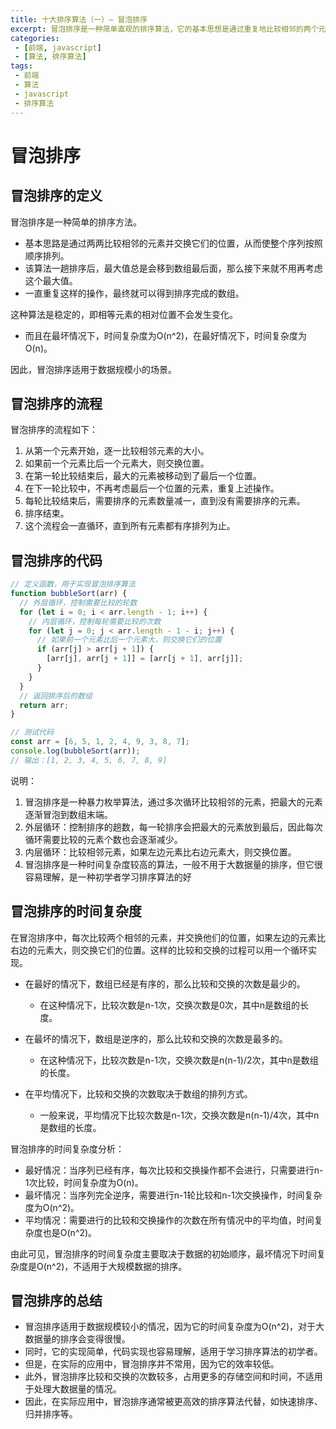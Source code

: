 ```yaml
---
title: 十大排序算法（一）— 冒泡排序
excerpt: 冒泡排序是一种简单直观的排序算法，它的基本思想是通过重复地比较相邻的两个元素，如果它们的顺序错误就交换它们的位置，直到整个数组有序为止。冒泡排序的名字来源于这样一个现象：每次遍历数组时，最大或最小的元素会像气泡一样“浮”到数组的一端。
categories:
 - [前端, javascript]
 - [算法, 排序算法]
tags: 
 - 前端
 - 算法
 - javascript
 - 排序算法
---
```



# 冒泡排序
## 冒泡排序的定义
冒泡排序是一种简单的排序方法。

* 基本思路是通过两两比较相邻的元素并交换它们的位置，从而使整个序列按照顺序排列。
* 该算法一趟排序后，最大值总是会移到数组最后面，那么接下来就不用再考虑这个最大值。
* 一直重复这样的操作，最终就可以得到排序完成的数组。

这种算法是稳定的，即相等元素的相对位置不会发生变化。

* 而且在最坏情况下，时间复杂度为O(n^2)，在最好情况下，时间复杂度为O(n)。

因此，冒泡排序适用于数据规模小的场景。

## 冒泡排序的流程
冒泡排序的流程如下：

1. 从第一个元素开始，逐一比较相邻元素的大小。
2. 如果前一个元素比后一个元素大，则交换位置。
3. 在第一轮比较结束后，最大的元素被移动到了最后一个位置。
4. 在下一轮比较中，不再考虑最后一个位置的元素，重复上述操作。
5. 每轮比较结束后，需要排序的元素数量减一，直到没有需要排序的元素。
6. 排序结束。
7. 这个流程会一直循环，直到所有元素都有序排列为止。

## 冒泡排序的代码
```js
// 定义函数，用于实现冒泡排序算法
function bubbleSort(arr) {
  // 外层循环，控制需要比较的轮数
  for (let i = 0; i < arr.length - 1; i++) {
    // 内层循环，控制每轮需要比较的次数
    for (let j = 0; j < arr.length - 1 - i; j++) {
      // 如果前一个元素比后一个元素大，则交换它们的位置
      if (arr[j] > arr[j + 1]) {
        [arr[j], arr[j + 1]] = [arr[j + 1], arr[j]];
      }
    }
  }
  // 返回排序后的数组
  return arr;
}

// 测试代码
const arr = [6, 5, 1, 2, 4, 9, 3, 8, 7];
console.log(bubbleSort(arr));
// 输出：[1, 2, 3, 4, 5, 6, 7, 8, 9]
```

说明：

1. 冒泡排序是一种暴力枚举算法，通过多次循环比较相邻的元素，把最大的元素逐渐冒泡到数组末端。
2. 外层循环：控制排序的趟数，每一轮排序会把最大的元素放到最后，因此每次循环需要比较的元素个数也会逐渐减少。
3. 内层循环：比较相邻元素，如果左边元素比右边元素大，则交换位置。
4. 冒泡排序是一种时间复杂度较高的算法，一般不用于大数据量的排序，但它很容易理解，是一种初学者学习排序算法的好

## 冒泡排序的时间复杂度

在冒泡排序中，每次比较两个相邻的元素，并交换他们的位置，如果左边的元素比右边的元素大，则交换它们的位置。这样的比较和交换的过程可以用一个循环实现。


* 在最好的情况下，数组已经是有序的，那么比较和交换的次数是最少的。

  * 在这种情况下，比较次数是n-1次，交换次数是0次，其中n是数组的长度。



* 在最坏的情况下，数组是逆序的，那么比较和交换的次数是最多的。

  * 在这种情况下，比较次数是n-1次，交换次数是n(n-1)/2次，其中n是数组的长度。



* 在平均情况下，比较和交换的次数取决于数组的排列方式。

  * 一般来说，平均情况下比较次数是n-1次，交换次数是n(n-1)/4次，其中n是数组的长度。



冒泡排序的时间复杂度分析：

* 最好情况：当序列已经有序，每次比较和交换操作都不会进行，只需要进行n-1次比较，时间复杂度为O(n)。
* 最坏情况：当序列完全逆序，需要进行n-1轮比较和n-1次交换操作，时间复杂度为O(n^2)。
* 平均情况：需要进行的比较和交换操作的次数在所有情况中的平均值，时间复杂度也是O(n^2)。

由此可见，冒泡排序的时间复杂度主要取决于数据的初始顺序，最坏情况下时间复杂度是O(n^2)，不适用于大规模数据的排序。

## 冒泡排序的总结
* 冒泡排序适用于数据规模较小的情况，因为它的时间复杂度为O(n^2)，对于大数据量的排序会变得很慢。
* 同时，它的实现简单，代码实现也容易理解，适用于学习排序算法的初学者。
* 但是，在实际的应用中，冒泡排序并不常用，因为它的效率较低。
* 此外，冒泡排序比较和交换的次数较多，占用更多的存储空间和时间，不适用于处理大数据量的情况。
* 因此，在实际应用中，冒泡排序通常被更高效的排序算法代替，如快速排序、归并排序等。